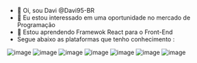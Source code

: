 - 👋 Oi, sou Davi @Davi95-BR
- 👀 Eu estou interessado em uma oportunidade no mercado de Programação
- 🌱 Estou aprendendo Framewok React para o Front-End
- Segue abaixo as plataformas que tenho conhecimento :


 ![image](https://user-images.githubusercontent.com/74278382/116323348-2e606600-a794-11eb-8d50-d407d81aa79a.png)  ![image](https://user-images.githubusercontent.com/74278382/116323524-8f883980-a794-11eb-9513-9689a401cb42.png) ![image](https://user-images.githubusercontent.com/74278382/116323672-e55ce180-a794-11eb-9833-248d888fc1d3.png)  ![image](https://user-images.githubusercontent.com/74278382/116323823-3076f480-a795-11eb-9ec4-0d25e892d497.png)  ![image](https://user-images.githubusercontent.com/74278382/116324217-1984d200-a796-11eb-9177-3601176d01f7.png)  ![image](https://user-images.githubusercontent.com/74278382/116324370-65d01200-a796-11eb-8cf0-cd90140c611b.png)  ![image](https://user-images.githubusercontent.com/74278382/116324681-edb61c00-a796-11eb-900d-f191db26d554.png)









<!---
Davi95-BR/Davi95-BR is a ✨ special ✨ repository because its `README.md` (this file) appears on your GitHub profile.
You can click the Preview link to take a look at your changes.
--->
